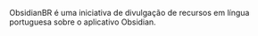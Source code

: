 ObsidianBR é uma iniciativa de divulgação de recursos em língua portuguesa sobre o aplicativo Obsidian.
